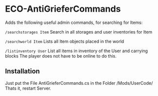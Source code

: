# ECO-AntiGrieferCommands
Adds the following useful admin commands, for searching for Items:

`/searchstorages Item` Search in all storages and user inventories for Item

`/searchworld Item` Lists all Item objects placed in the world

`/listinventory User` List all items in inventory of the User and carrying blocks
The player does not have to be online to do this.


## Installation
Just put the File AntiGrieferCommands.cs in the Folder <ecoserver>/Mods/UserCode/
Thats it, restart Server.
